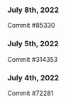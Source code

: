 ### July 8th, 2022

Commit #85330

### July 5th, 2022

Commit #314353


### July 4th, 2022

Commit #72281
